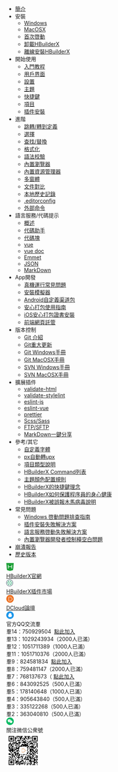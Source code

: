 * [簡介](/README.md)
* 安裝
    * [Windows](/Tutorial/install/windows.md)
    * [MacOSX](/Tutorial/install/macosx.md)
    * [首次啓動](/Tutorial/startup.md)
    * [卸載HBuilderX](/Tutorial/uninstall.md)
    * [離線安裝HBuilderX](/Tutorial/OfflineInstall.md)
* 開始使用
    * [入門教程](/Tutorial/StartedTutorial.md)
    * [用戶界面](/Tutorial/userinterface.md)
    * [設置](Tutorial/setting.md)
    * [主題](/Tutorial/themes.md)
    * [快捷鍵](/Tutorial/keybindings.md)
    * [項目](/Tutorial/project.md)
    * [插件安裝](/Tutorial/PluginsInstall)
* 進階
    * [跳轉/轉到定義](/Tutorial/UserGuide/goto.md)
    * [選擇](/Tutorial/UserGuide/selection.md)
    * [查找/替換](/Tutorial/UserGuide/find.md)
    * [格式化](/Tutorial/UserGuide/format.md)
    * [語法校驗](/Tutorial/UserGuide/SyntaxCheck.md)
    * [內置瀏覽器](/Tutorial/UserGuide/built-in-browser.md)
    * [內置資源管理器](/Tutorial/UserGuide/built-in-explorer.md)
    * [多窗體](/Tutorial/UserGuide/multi-window.md)
    * [文件對比](/Tutorial/UserGuide/LocalFileDiff.md)
    * [本地歷史記錄](/Tutorial/UserGuide/LocalHistory.md)
    * [.editorconfig](/Tutorial/UserGuide/editorconfig.md)
    * [外部命令](/Tutorial/UserGuide/externalCommands.md)
* 語言服務/代碼提示
    * [概述](/Tutorial/Language/Overview.md)
    * [代碼助手](/Tutorial/Language/CodeAssistant.md)
    * [代碼塊](/Tutorial/Language/Snippets.md)
    * [vue](/Tutorial/Language/vue.md)
    * [vue doc](/Tutorial/Language/vuedoc.md)
    * [Emmet](/Tutorial/Language/emmet.md)
    * [JSON](/Tutorial/Language/json.md)
    * [MarkDown](/Tutorial/Language/markdown.md)
* App開發
    * [真機運行常見問題](/Tutorial/App/PhoneDebugging.md)
    * [安裝模擬器](/Tutorial/App/installSimulator.md)
    * [Android自定義渠道包](/Tutorial/App/AndroidChannel.md)
    * [安心打包使用指南](/Tutorial/App/SafePack.md)
    * [iOS安心打包證書安裝](/Tutorial/App/iosSafePack.md)
    * [前端網頁託管](/Tutorial/App/hosting.md)
* 版本控制
    * [Git 介紹](/Tutorial/SourceControl/Git/README.md)
    * [Git重大更新](/Tutorial/SourceControl/git.md)
    * [Git Windows手冊](/Tutorial/SourceControl/Git/Windows.md)
    * [Git MacOSX手冊](/Tutorial/SourceControl/Git/MacOSX.md)
    * [SVN Windows手冊](/Tutorial/SourceControl/SVN/Windows.md)
    * [SVN MacOSX手冊](/Tutorial/SourceControl/SVN/MacOSX.md)
* 擴展插件
    * [validate-html](/Tutorial/extension/validate-html.md)
    * [validate-stylelint](/Tutorial/extension/validate-stylelint.md)
    * [eslint-js](/Tutorial/extension/eslint-js.md)
    * [eslint-vue](/Tutorial/extension/eslint-vue.md)
    * [prettier](/Tutorial/extension/prettier.md)
    * [Scss/Sass](/Tutorial/extension/sass.md)
    * [FTP/SFTP](/Tutorial/extension/ftp.md)
    * [MarkDown一鍵分享](/Tutorial/extension/markdown_share.md)
* 參考/其它
    * [自定義字體](/Tutorial/settings/font.md)
    * [px自動轉upx](/Tutorial/settings/px-upx)
    * [項目類型說明](/Tutorial/Other/ProjectType.md)
    * [HBuilderX Command列表](/Tutorial/Other/command)
    * [主題顏色配置規則](/Tutorial/Other/themes_param.md)
    * [HBuilderX的快捷鍵理念](/Tutorial/Other/keybindings_idea.md)
    * [HBuilderX如何保護程序員的身心健康](/Tutorial/Other/health.md)
    * [HBuilderX被誤報木馬病毒說明](/Tutorial/Security.md)
* 常見問題
    * [Windows 啓動問題排查指南](/Tutorial/Questions/WindowsStart.md)
    * [插件安裝失敗解決方案](/Tutorial/faq/pluginInstall.md)
    * [語言服務啓動失敗解決方案](/Tutorial/Questions/StartLSFailed.md)
    * [內置瀏覽器開發者控制檯空白問題](/Tutorial/faq/devtools.md)
* [崩潰報告](/Tutorial/CrashReporter.md)
* [歷史版本](/Tutorial/HistoryVersion.md)
<div class="contact-box">
  <a href="https://www.dcloud.io/hbuilderx.html" target="_blank" class="contact-item">
    <img src="/static/favicon/favicon.png" width="20" height="21">
    <div class="contact-smg">
      <div>HBuilderX官網</div>
    </div>
  </a>
  <a href="https://ext.dcloud.net.cn/?cat1=1&cat2=11&orderBy=TotalDownload" target="_blank" class="contact-item">
    <img src="/static/favicon/market.png" width="18" height="18">
    <div class="contact-smg">
      <div>HBuilderX插件市場</div>
    </div>
  </a>
  <a href="https://ask.dcloud.net.cn/explore/" target="_blank" class="contact-item">
    <img src="/static/icon/ask.png" width="20" height="21">
    <div class="contact-smg">
      <div>DCloud論壇</div>
    </div>
  </a>
  <div class="contact-item">
    <img src="/static/icon/qq.png" width="20" height="20" />
    <div class="contact-smg">
      <div>官方QQ交流羣</div>
      <div>羣14：750929504 &nbsp;<a target="_blank" href="https://qm.qq.com/cgi-bin/qm/qr?k=b-4dxcNc29PQ09NJXf-RKZienjxJqTKg&jump_from=webap">點此加入</a></div>
      <div>羣13：1029243934（2000人已滿）</div>
      <div>羣12：1051711389（1000人已滿）</div>
      <div>羣11：1051710376（2000人已滿）</div>
      <div>羣9：824581834 &nbsp;<a target="_blank" href="https://qm.qq.com/cgi-bin/qm/qr?k=EPF0sdsPuYCr3NAQqRAQfSeR5nJoL9MK&jump_from=webapi">點此加入</a></div>
      <div>羣8：759481147（2000人已滿）</div>
      <div>羣7：768137673（&nbsp;<a target="_blank" href="https://qm.qq.com/cgi-bin/qm/qr?k=qMqIz6UhXB5R0oT0RI20lafmDuCtS7u5&jump_from=webapi">點此加入</a></div>
      <div>羣6：843092525（500人已滿）</div>
      <div>羣5：178140648（1000人已滿）</div>
      <div>羣4：905643840（500人已滿）</div>
      <div>羣3：335122268（500人已滿）</div>
      <div>羣2：363040810（500人已滿）</div>
    </div>
  </div>
  <div class="contact-item">
    <img src="/static/icon/weixin@2x.png" width="20" height="20" />
    <div class="contact-smg">
      <div>關注微信公衆號</div>
      <img src="/static/icon/weixin.jpeg" width="90" height="90" />
    </div>
  </div>
</div>

